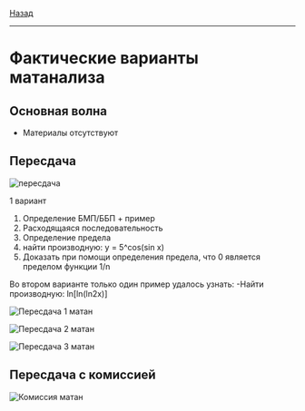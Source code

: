 [Назад](../mathan.md)
***
# Фактические варианты матанализа

## Основная волна
+ Материалы отсутствуют

## Пересдача

![пересдача](https://github.com/user-attachments/assets/3170578f-59ca-4778-a86e-85f724c8dd5e)

1 вариант
1) Определение БМП/ББП + пример
2) Расходящаяся последовательность
3) Определение предела
4) найти производную: y = 5^cos(sin x)
5) Доказать при помощи определения предела, что 0 является пределом функции 1/n

Во втором варианте только один пример удалось узнать:
-Найти производную: ln[ln(ln2x)]

![Пересдача 1 матан](https://github.com/user-attachments/assets/663d2be1-e4ac-4a4c-98c5-0911aa9771c1)

![Пересдача 2 матан](https://github.com/user-attachments/assets/2878409e-cc2e-4e8f-9d19-56d5e3b06e15)

![Пересдача 3 матан](https://github.com/user-attachments/assets/3191c454-d87e-405c-a142-77b5a5305301)
## Пересдача с комиссией

![Комиссия матан](https://github.com/user-attachments/assets/d7d25f1c-cfd8-42b0-abfa-38ddb9d4f531)
